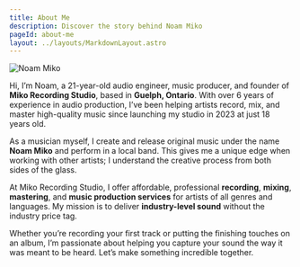 ```yaml
---
title: About Me
description: Discover the story behind Noam Miko
pageId: about-me
layout: ../layouts/MarkdownLayout.astro
---
```


<img src="/logo.png" alt="Noam Miko" class="w-64 h-64 mb-8" />

Hi, I’m Noam, a 21-year-old audio engineer, music producer, and founder of **Miko Recording Studio**, based in **Guelph, Ontario**. With over 6 years of experience in audio production, I’ve been helping artists record, mix, and master high-quality music since launching my studio in 2023 at just 18 years old.

As a musician myself, I create and release original music under the name **Noam Miko** and perform in a local band. This gives me a unique edge when working with other artists; I understand the creative process from both sides of the glass.

At Miko Recording Studio, I offer affordable, professional **recording**, **mixing**, **mastering**, and **music production services** for artists of all genres and languages. My mission is to deliver **industry-level sound** without the industry price tag.

Whether you’re recording your first track or putting the finishing touches on an album, I’m passionate about helping you capture your sound the way it was meant to be heard. Let’s make something incredible together.

